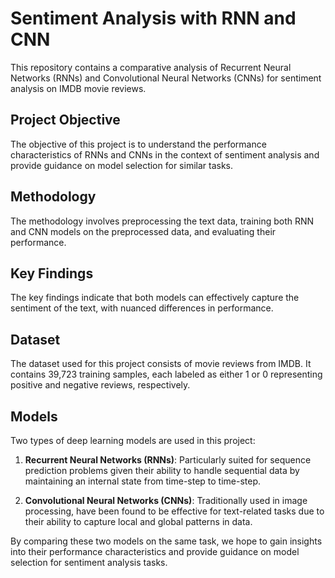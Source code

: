 # Sentiment Analysis with RNN and CNN

This repository contains a comparative analysis of Recurrent Neural Networks (RNNs) and Convolutional Neural Networks (CNNs) for sentiment analysis on IMDB movie reviews.

## Project Objective

The objective of this project is to understand the performance characteristics of RNNs and CNNs in the context of sentiment analysis and provide guidance on model selection for similar tasks.

## Methodology

The methodology involves preprocessing the text data, training both RNN and CNN models on the preprocessed data, and evaluating their performance.

## Key Findings

The key findings indicate that both models can effectively capture the sentiment of the text, with nuanced differences in performance.

## Dataset

The dataset used for this project consists of movie reviews from IMDB. It contains 39,723 training samples, each labeled as either 1 or 0 representing positive and negative reviews, respectively.

## Models

Two types of deep learning models are used in this project:

1. **Recurrent Neural Networks (RNNs)**: Particularly suited for sequence prediction problems given their ability to handle sequential data by maintaining an internal state from time-step to time-step.

2. **Convolutional Neural Networks (CNNs)**: Traditionally used in image processing, have been found to be effective for text-related tasks due to their ability to capture local and global patterns in data.

By comparing these two models on the same task, we hope to gain insights into their performance characteristics and provide guidance on model selection for sentiment analysis tasks.
